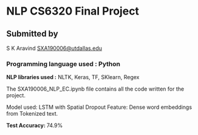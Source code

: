# NLP CS6320 Final Project

## Submitted by
S K Aravind
SXA190006@utdallas.edu

### Programming language used : Python

<b> NLP libraries used :</b> NLTK, Keras, TF, SKlearn, Regex

The SXA190006_NLP_EC.ipynb file contains all the code written for the project.

Model used: LSTM with Spatial Dropout
Feature: Dense word embeddings from Tokenized text.

<b> Test Accuracy: </b>74.9% 

